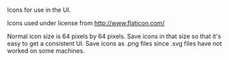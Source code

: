 Icons for use in the UI.

Icons used under license from http://www.flaticon.com/

Normal icon size is 64 pixels by 64 pixels. Save icons in that size 
so that it's easy to get a consistent UI. Save icons as .png files
since .svg files have not worked on some machines.
